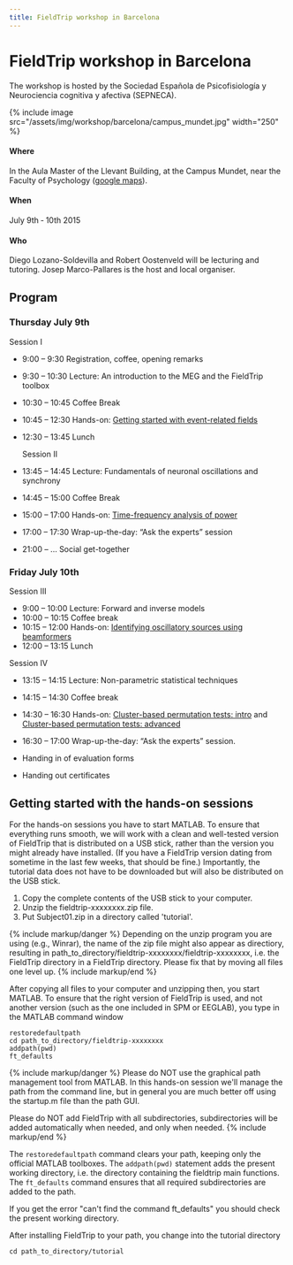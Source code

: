 ```yaml
---
title: FieldTrip workshop in Barcelona
---
```


# FieldTrip workshop in Barcelona

The workshop is hosted by the Sociedad Española de Psicofisiología y Neurociencia cognitiva y afectiva (SEPNECA).

{% include image src="/assets/img/workshop/barcelona/campus_mundet.jpg" width="250" %}

#### Where

In the Aula Master of the Llevant Building, at the Campus Mundet, near the Faculty of Psychology ([google maps](https://www.google.nl/maps/place/Edifici+Llevant,+08035+Barcelona,+Spanje/@41.4386094,2.1445684,18z/data=!3m1!4b1!4m5!1m2!2m1!1scampus+in+de+buurt+van+Mundet,+Barcelona,+Spanje!3m1!1s0x12a497e1d3cabe79/0x4383b1771095ab74)).

#### When

July 9th ­‐ 10th 2015

#### Who

Diego Lozano-Soldevilla and Robert Oostenveld will be lecturing and tutoring. Josep Marco-Pallares is the host and local organiser.

## Program

### Thursday July 9th

Session I

- 9:00 – 9:30 Registration, coffee, opening remarks
- 9:30 – 10:30 Lecture: An introduction to the MEG and the FieldTrip toolbox
- 10:30 – 10:45 Coffee Break
- 10:45 – 12:30 Hands-on: [Getting started with event-related fields](/tutorial/eventrelatedaveraging)

- 12:30 – 13:45 Lunch

  Session II

- 13:45 – 14:45 Lecture: Fundamentals of neuronal oscillations and synchrony
- 14:45 – 15:00 Coffee Break
- 15:00 – 17:00 Hands-on: [Time-frequency analysis of power](/tutorial/timefrequencyanalysis)
- 17:00 – 17:30 Wrap-up-the-day: “Ask the experts” session

- 21:00 – ... Social get-together

### Friday July 10th

Session III

- 9:00 – 10:00 Lecture: Forward and inverse models
- 10:00 – 10:15 Coffee break
- 10:15 – 12:00 Hands-on: [Identifying oscillatory sources using beamformers](/tutorial/beamformer)
- 12:00 – 13:15 Lunch

Session IV

- 13:15 – 14:15 Lecture: Non-parametric statistical techniques
- 14:15 – 14:30 Coffee break
- 14:30 – 16:30 Hands-on: [Cluster-based permutation tests: intro](/tutorial/cluster_permutation_timelock) and [Cluster-based permutation tests: advanced](/tutorial/cluster_permutation_freq)
- 16:30 – 17:00 Wrap-up-the-day: “Ask the experts” session.

- Handing in of evaluation forms
- Handing out certificates

## Getting started with the hands-on sessions

For the hands-on sessions you have to start MATLAB. To ensure that everything runs smooth, we will work with a clean and well-tested version of FieldTrip that is distributed on a USB stick, rather than the version you might already have installed. (If you have a FieldTrip version dating from sometime in the last few weeks, that should be fine.) Importantly, the tutorial data does not have to be downloaded but will also be distributed on the USB stick.

1.  Copy the complete contents of the USB stick to your computer.
2.  Unzip the fieldtrip-xxxxxxxx.zip file.
3.  Put Subject01.zip in a directory called 'tutorial'.

{% include markup/danger %}
Depending on the unzip program you are using (e.g., Winrar), the name of the zip file might also appear as directiory, resulting in path_to_directory/fieldtrip-xxxxxxxx/fieldtrip-xxxxxxxx, i.e. the FieldTrip directory in a FieldTrip directory. Please fix that by moving all files one level up.
{% include markup/end %}

After copying all files to your computer and unzipping then, you start MATLAB. To ensure that the right version of FieldTrip is used, and not another version (such as the one included in SPM or EEGLAB), you type in the MATLAB command window

    restoredefaultpath
    cd path_to_directory/fieldtrip-xxxxxxxx
    addpath(pwd)
    ft_defaults

{% include markup/danger %}
Please do NOT use the graphical path management tool from MATLAB. In this hands-on session we'll manage the path from the command line, but in general you are much better off using the startup.m file than the path GUI.

Please do NOT add FieldTrip with all subdirectories, subdirectories will be added automatically when needed, and only when needed.
{% include markup/end %}

The `restoredefaultpath` command clears your path, keeping only the
official MATLAB toolboxes. The `addpath(pwd)` statement adds the
present working directory, i.e. the directory containing the fieldtrip
main functions. The `ft_defaults` command ensures that all required
subdirectories are added to the path.

If you get the error "can't find the command ft_defaults" you should check the present working directory.

After installing FieldTrip to your path, you change into the tutorial directory

    cd path_to_directory/tutorial
